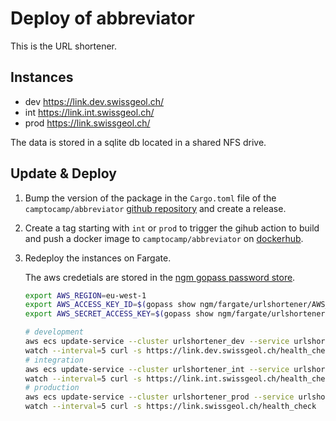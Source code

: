 # Deploy of abbreviator

This is the URL shortener.

## Instances

- dev https://link.dev.swissgeol.ch/
- int https://link.int.swissgeol.ch/
- prod https://link.swissgeol.ch/

The data is stored in a sqlite db located in a shared NFS drive.


## Update & Deploy

1. Bump the version of the package in the `Cargo.toml` file of the `camptocamp/abbreviator` [github repository](https://github.com/camptocamp/abbreviator) and create a release.

2. Create a tag starting with `int` or `prod` to trigger the gihub action to build and push a docker image to `camptocamp/abbreviator` on [dockerhub](https://hub.docker.com/repository/docker/camptocamp/abbreviator).

3. Redeploy the instances on Fargate.

    The aws credetials are stored in the [ngm gopass password store](https://git.swisstopo.admin.ch/ngm/password-store-ngm).

    ```bash
    export AWS_REGION=eu-west-1
    export AWS_ACCESS_KEY_ID=$(gopass show ngm/fargate/urlshortener/AWS_ACCESS_KEY_ID)
    export AWS_SECRET_ACCESS_KEY=$(gopass show ngm/fargate/urlshortener/AWS_SECRET_ACCESS_KEY)
    ```

    ```bash
    # development
    aws ecs update-service --cluster urlshortener_dev --service urlshortener_dev --force-new-deployment
    watch --interval=5 curl -s https://link.dev.swissgeol.ch/health_check
    # integration
    aws ecs update-service --cluster urlshortener_int --service urlshortener_int --force-new-deployment
    watch --interval=5 curl -s https://link.int.swissgeol.ch/health_check
    # production
    aws ecs update-service --cluster urlshortener_prod --service urlshortener_prod --force-new-deployment
    watch --interval=5 curl -s https://link.swissgeol.ch/health_check
    ```
